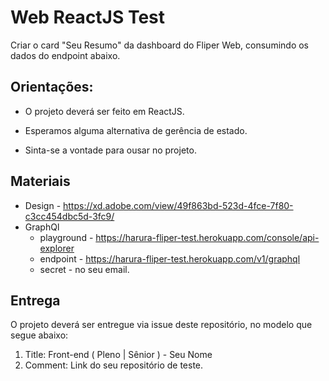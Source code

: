 # Web ReactJS Test

Criar o card "Seu Resumo" da dashboard do Fliper Web, consumindo os dados do endpoint abaixo.

## Orientações:
- O projeto deverá ser feito em ReactJS.

- Esperamos alguma alternativa de gerência de estado.

- Sinta-se a vontade para ousar no projeto.

## Materiais

- Design - https://xd.adobe.com/view/49f863bd-523d-4fce-7f80-c3cc454dbc5d-3fc9/
- GraphQl 
  - playground - https://harura-fliper-test.herokuapp.com/console/api-explorer
  - endpoint - https://harura-fliper-test.herokuapp.com/v1/graphql
  - secret - no seu email.

## Entrega

O projeto deverá ser entregue via issue deste repositório, no modelo que segue abaixo:

1. Title: Front-end ( Pleno  | Sênior ) - Seu Nome
2. Comment: Link do seu repositório de teste.
